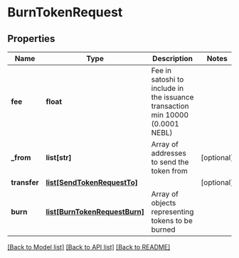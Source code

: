 # BurnTokenRequest

## Properties
Name | Type | Description | Notes
------------ | ------------- | ------------- | -------------
**fee** | **float** | Fee in satoshi to include in the issuance transaction min 10000 (0.0001 NEBL) | 
**_from** | **list[str]** | Array of addresses to send the token from | [optional] 
**transfer** | [**list[SendTokenRequestTo]**](SendTokenRequestTo.md) |  | [optional] 
**burn** | [**list[BurnTokenRequestBurn]**](BurnTokenRequestBurn.md) | Array of objects representing tokens to be burned | 

[[Back to Model list]](../README.md#documentation-for-models) [[Back to API list]](../README.md#documentation-for-api-endpoints) [[Back to README]](../README.md)


